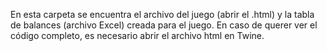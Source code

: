 <p>En esta carpeta se encuentra el archivo del juego (abrir el .html) y la tabla de balances (archivo Excel) creada para el juego. En caso de querer ver el código completo, es necesario abrir el archivo html en Twine.</p>
